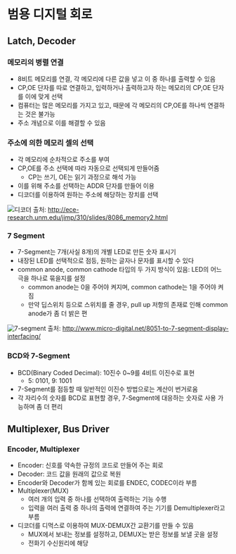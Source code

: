 # 범용 디지털 회로
## Latch, Decoder
### 메모리의 병렬 연결
- 8비트 메모리를 연결, 각 메모리에 다른 값을 넣고 이 중 하나를 출력할 수 있음
- CP,OE 단자를 따로 연결하고, 입력하거나 출력하고자 하는 메모리의 CP,OE 단자를 이에 맞게 선택
- 컴퓨터는 많은 메모리를 가지고 있고, 때문에 각 메모리의 CP,OE를 하나씩 연결하는 것은 불가능
- 주소 개념으로 이를 해결할 수 있음

### 주소에 의한 메모리 셀의 선택
- 각 메모리에 순차적으로 주소를 부여
- CP,OE를 주소 선택에 따라 자동으로 선택되게 만들어줌
	- CP는 쓰기, OE는 읽기 과정으로 해석 가능
- 이를 위해 주소를 선택하는 ADDR 단자를 만들어 이용
- 디코더를 이용하여 원하는 주소에 해당하는 장치를 선택

![디코더](http://ece-research.unm.edu/jimp/310/slides/8086_memory2-4.gif)
출처: http://ece-research.unm.edu/jimp/310/slides/8086_memory2.html

### 7 Segment
- 7-Segment는 7개(사실 8개)의 개별 LED로 만든 숫자 표시기
- 내장된 LED를 선택적으로 점등, 원하는 글자나 문자를 표시할 수 있다
- common anode, common cathode 타입의 두 가지 방식이 있음: LED의 어느 극을 하나로 묶을지를 설정
	- common anode는 0을 주어야 켜지며, common cathode는 1을 주어야 켜짐
	- 만약 딥스위치 등으로 스위치를 줄 경우, pull up 저항의 존재로 인해 common anode가 좀 더 밝은 편

![7-segment](http://www.micro-digital.net/micro/wp-content/uploads/2012/02/7-Segment-88.gif)
출처: http://www.micro-digital.net/8051-to-7-segment-display-interfacing/

### BCD와 7-Segment
- BCD(Binary Coded Decimal): 10진수 0~9를 4비트 이진수로 표현
	- 5: 0101, 9: 1001
- 7-Segment를 점등할 때 일반적인 이진수 방법으로는 계산이 번거로움
- 각 자리수의 숫자를 BCD로 표현할 경우, 7-Segment에 대응하는 숫자로 사용 가능하며 좀 더 편리

## Multiplexer, Bus Driver
### Encoder, Multiplexer
- Encoder: 신호를 약속한 규정의 코드로 만들어 주는 회로
- Decoder: 코드 값을 원래의 값으로 복원
- Encoder와 Decoder가 함께 있는 회로를 ENDEC, CODEC이라 부름
- Multiplexer(MUX)
	- 여러 개의 입력 중 하나를 선택하여 출력하는 기능 수행
	- 입력을 여러 출력 중 하나의 출력에 연결하여 주는 기기를 Demultiplexer라고 부름
- 디코더를 디먹스로 이용하여 MUX-DEMUX간 교환기를 만들 수 있음
	- MUX에서 보내는 정보를 설정하고, DEMUX는 받은 정보를 보낼 곳을 설정
	- 전화기 수신원리에 해당

